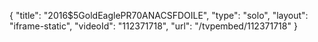 {
    "title": "2016$5GoldEaglePR70ANACSFDOILE",
    "type": "solo",
    "layout": "iframe-static",
    "videoId": "112371718",
    "url": "\/tvpembed\/112371718"
}